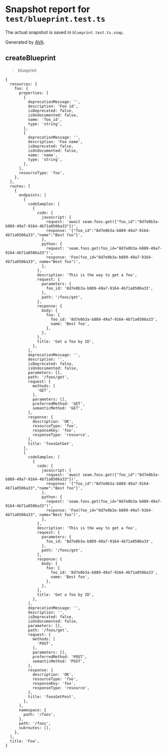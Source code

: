 # Snapshot report for `test/blueprint.test.ts`

The actual snapshot is saved in `blueprint.test.ts.snap`.

Generated by [AVA](https://avajs.dev).

## createBlueprint

> blueprint

    {
      resources: {
        foo: {
          properties: [
            {
              deprecationMessage: '',
              description: 'Foo id',
              isDeprecated: false,
              isUndocumented: false,
              name: 'foo_id',
              type: 'string',
            },
            {
              deprecationMessage: '',
              description: 'Foo name',
              isDeprecated: false,
              isUndocumented: false,
              name: 'name',
              type: 'string',
            },
          ],
          resourceType: 'foo',
        },
      },
      routes: [
        {
          endpoints: [
            {
              codeSamples: [
                {
                  code: {
                    javascript: {
                      request: 'await seam.foos.get({"foo_id":"8d7e0b3a-b889-49a7-9164-4b71a0506a33"})',
                      response: '{"foo_id":"8d7e0b3a-b889-49a7-9164-4b71a0506a33","name":"Best foo"}',
                    },
                    python: {
                      request: 'seam.foos.get(foo_id="8d7e0b3a-b889-49a7-9164-4b71a0506a33")',
                      response: 'Foo(foo_id="8d7e0b3a-b889-49a7-9164-4b71a0506a33", name="Best foo")',
                    },
                  },
                  description: 'This is the way to get a foo',
                  request: {
                    parameters: {
                      foo_id: '8d7e0b3a-b889-49a7-9164-4b71a0506a33',
                    },
                    path: '/foos/get',
                  },
                  response: {
                    body: {
                      foo: {
                        foo_id: '8d7e0b3a-b889-49a7-9164-4b71a0506a33',
                        name: 'Best foo',
                      },
                    },
                  },
                  title: 'Get a foo by ID',
                },
              ],
              deprecationMessage: '',
              description: '',
              isDeprecated: false,
              isUndocumented: false,
              parameters: [],
              path: '/foos/get',
              request: {
                methods: [
                  'GET',
                ],
                parameters: [],
                preferredMethod: 'GET',
                semanticMethod: 'GET',
              },
              response: {
                description: 'OK',
                resourceType: 'foo',
                responseKey: 'foo',
                responseType: 'resource',
              },
              title: 'foosGetGet',
            },
            {
              codeSamples: [
                {
                  code: {
                    javascript: {
                      request: 'await seam.foos.get({"foo_id":"8d7e0b3a-b889-49a7-9164-4b71a0506a33"})',
                      response: '{"foo_id":"8d7e0b3a-b889-49a7-9164-4b71a0506a33","name":"Best foo"}',
                    },
                    python: {
                      request: 'seam.foos.get(foo_id="8d7e0b3a-b889-49a7-9164-4b71a0506a33")',
                      response: 'Foo(foo_id="8d7e0b3a-b889-49a7-9164-4b71a0506a33", name="Best foo")',
                    },
                  },
                  description: 'This is the way to get a foo',
                  request: {
                    parameters: {
                      foo_id: '8d7e0b3a-b889-49a7-9164-4b71a0506a33',
                    },
                    path: '/foos/get',
                  },
                  response: {
                    body: {
                      foo: {
                        foo_id: '8d7e0b3a-b889-49a7-9164-4b71a0506a33',
                        name: 'Best foo',
                      },
                    },
                  },
                  title: 'Get a foo by ID',
                },
              ],
              deprecationMessage: '',
              description: '',
              isDeprecated: false,
              isUndocumented: false,
              parameters: [],
              path: '/foos/get',
              request: {
                methods: [
                  'POST',
                ],
                parameters: [],
                preferredMethod: 'POST',
                semanticMethod: 'POST',
              },
              response: {
                description: 'OK',
                resourceType: 'foo',
                responseKey: 'foo',
                responseType: 'resource',
              },
              title: 'foosGetPost',
            },
          ],
          namespace: {
            path: '/foos',
          },
          path: '/foos',
          subroutes: [],
        },
      ],
      title: 'Foo',
    }
